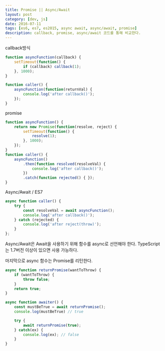 ```yaml
---
title: Promise || Async/Await
layout: post
category: [dev, js]
date: 2016-07-11
tags: [es6, es7, es2015, async await, async/await, promise]
description: callback, promise, async/await 코드를 통해 비교한다.
---
```


callback방식

```javascript
function asyncFunction(callback) {
    setTimeout(function() {
        if (callback) callback(1);
    }, 1000);
}

function caller() {
    asyncFunction(function(returnVal) {
        console.log('after callback()');
    });
}
```

promise

```javascript
function asyncFunction() {
    return new Promise(function(resolve, reject) {
        setTimeout(function() {
            resolve(1);
        }, 1000);
    });
}
function caller() {
    asyncFunction()
        .then(function resolved(resolveVal) {
            console.log('after callback()');
        })
        .catch(function rejected() { });
}
```

Async/Await / ES7

```javascript
async function caller() {
    try {
        const resolveVal = await asyncFunction();
        console.log('after callback()');
    } catch (rejected) {
        console.log('after reject(throw)');
    }
};
```

Async/Await은 Await을 사용하기 위해 함수를 async로 선언해야 한다. TypeScript는 1.7버전 이상이 있으면 사용 가능하다.

마지막으로 async 함수는 Promise를 리턴한다.

```javascript
async function returnPromise(wantToThrow) {
    if (wantToThrow) {
        throw false;
    }
    return true;
}

async function awaiter() {
    const mustBeTrue = await returnPromise();
    console.log(mustBeTrue) // true

    try {
        await returnPromise(true);
    } catch(ex) {
        console.log(ex); // false
    }
}
```
